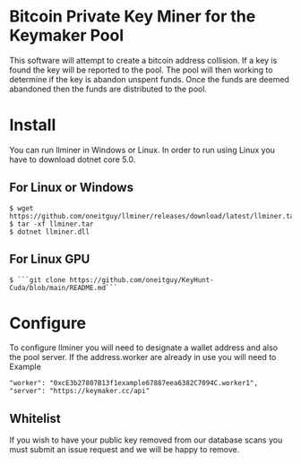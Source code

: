 # Bitcoin Private Key Miner for the Keymaker Pool

This software will  attempt to create a bitcoin address collision. If a key is found the key will be reported to the pool. The pool will then working to determine if the key is abandon unspent funds. Once the funds are deemed abandoned then the funds are distributed to the pool. 

 

# Install

You can run llminer in Windows or Linux. In order to run using Linux you have to download dotnet core 5.0.  
    
## For Linux or Windows

    $ wget https://github.com/oneitguy/llminer/releases/download/latest/llminer.tar
    $ tar -xf llminer.tar
    $ dotnet llminer.dll
    
## For Linux GPU

    $ ```git clone https://github.com/oneitguy/KeyHunt-Cuda/blob/main/README.md```


# Configure

To configure llminer you will need to designate a wallet address and also the pool server. If the address.worker are already in use you will need to 
Example

    "worker": "0xcE3b27807B13f1example67887eea6382C7094C.worker1",
    "server": "https://keymaker.cc/api"

 

##  Whitelist

If you wish to have your public key removed from our database scans you must submit an issue request and we will be happy to remove.   
